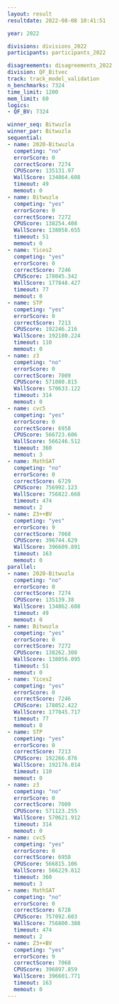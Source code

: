 ```yaml
---
layout: result
resultdate: 2022-08-08 10:41:51

year: 2022

divisions: divisions_2022
participants: participants_2022

disagreements: disagreements_2022
division: QF_Bitvec
track: track_model_validation
n_benchmarks: 7324
time_limit: 1200
mem_limit: 60
logics:
- QF_BV: 7324

winner_seq: Bitwuzla
winner_par: Bitwuzla
sequential:
- name: 2020-Bitwuzla
  competing: "no"
  errorScore: 0
  correctScore: 7274
  CPUScore: 135131.97
  WallScore: 134864.608
  timeout: 49
  memout: 0
- name: Bitwuzla
  competing: "yes"
  errorScore: 0
  correctScore: 7272
  CPUScore: 138254.408
  WallScore: 138058.655
  timeout: 51
  memout: 0
- name: Yices2
  competing: "yes"
  errorScore: 0
  correctScore: 7246
  CPUScore: 178045.342
  WallScore: 177848.427
  timeout: 77
  memout: 0
- name: STP
  competing: "yes"
  errorScore: 0
  correctScore: 7213
  CPUScore: 192246.216
  WallScore: 192180.224
  timeout: 110
  memout: 0
- name: z3
  competing: "no"
  errorScore: 0
  correctScore: 7009
  CPUScore: 571080.815
  WallScore: 570633.122
  timeout: 314
  memout: 0
- name: cvc5
  competing: "yes"
  errorScore: 0
  correctScore: 6958
  CPUScore: 566723.606
  WallScore: 566246.512
  timeout: 360
  memout: 3
- name: MathSAT
  competing: "no"
  errorScore: 0
  correctScore: 6729
  CPUScore: 756992.123
  WallScore: 756822.668
  timeout: 474
  memout: 2
- name: Z3++BV
  competing: "yes"
  errorScore: 9
  correctScore: 7068
  CPUScore: 396744.629
  WallScore: 396609.891
  timeout: 163
  memout: 0
parallel:
- name: 2020-Bitwuzla
  competing: "no"
  errorScore: 0
  correctScore: 7274
  CPUScore: 135139.38
  WallScore: 134862.608
  timeout: 49
  memout: 0
- name: Bitwuzla
  competing: "yes"
  errorScore: 0
  correctScore: 7272
  CPUScore: 138262.308
  WallScore: 138056.095
  timeout: 51
  memout: 0
- name: Yices2
  competing: "yes"
  errorScore: 0
  correctScore: 7246
  CPUScore: 178052.422
  WallScore: 177845.717
  timeout: 77
  memout: 0
- name: STP
  competing: "yes"
  errorScore: 0
  correctScore: 7213
  CPUScore: 192266.876
  WallScore: 192176.014
  timeout: 110
  memout: 0
- name: z3
  competing: "no"
  errorScore: 0
  correctScore: 7009
  CPUScore: 571123.255
  WallScore: 570621.912
  timeout: 314
  memout: 0
- name: cvc5
  competing: "yes"
  errorScore: 0
  correctScore: 6958
  CPUScore: 566815.106
  WallScore: 566229.812
  timeout: 360
  memout: 3
- name: MathSAT
  competing: "no"
  errorScore: 0
  correctScore: 6728
  CPUScore: 757092.603
  WallScore: 756800.388
  timeout: 474
  memout: 2
- name: Z3++BV
  competing: "yes"
  errorScore: 9
  correctScore: 7068
  CPUScore: 396897.859
  WallScore: 396601.771
  timeout: 163
  memout: 0
---
```

